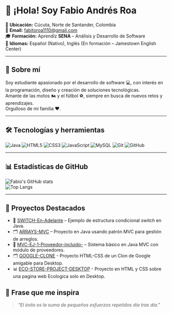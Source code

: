 # 👋 ¡Hola! Soy Fabio Andrés Roa

📍 **Ubicación:** Cúcuta, Norte de Santander, Colombia  
📧 **Email:** [fabitoroa1110@gmail.com](mailto:fabitoroa1110@gmail.com)  
🎓 **Formación:** Aprendiz **SENA** – Análisis y Desarrollo de Software  
💬 **Idiomas:** Español (Nativo), Inglés (En formación – Jamestown English Center)

---

## 🚀 Sobre mí
Soy estudiante apasionado por el desarrollo de software 💻, con interés en la programación, diseño y creación de soluciones tecnológicas.  
Amante de las motos 🏍️ y el fútbol ⚽, siempre en busca de nuevos retos y aprendizajes.  
Orgulloso de mi familia ❤️.

---

## 🛠️ Tecnologías y herramientas
![Java](https://img.shields.io/badge/Java-ED8B00?style=for-the-badge&logo=openjdk&logoColor=white)
![HTML5](https://img.shields.io/badge/HTML5-E34F26?style=for-the-badge&logo=html5&logoColor=white)
![CSS3](https://img.shields.io/badge/CSS3-1572B6?style=for-the-badge&logo=css3&logoColor=white)
![JavaScript](https://img.shields.io/badge/JavaScript-F7DF1E?style=for-the-badge&logo=javascript&logoColor=black)
![MySQL](https://img.shields.io/badge/MySQL-005C84?style=for-the-badge&logo=mysql&logoColor=white)
![Git](https://img.shields.io/badge/Git-F05033?style=for-the-badge&logo=git&logoColor=white)
![GitHub](https://img.shields.io/badge/GitHub-181717?style=for-the-badge&logo=github&logoColor=white)

---

## 📊 Estadísticas de GitHub
![Fabio's GitHub stats](https://github-readme-stats.vercel.app/api?username=Fabio14-10&show_icons=true&theme=tokyonight)  
![Top Langs](https://github-readme-stats.vercel.app/api/top-langs/?username=Fabio14-10&layout=compact&theme=tokyonight)

---

## 📌 Proyectos Destacados
- 🔄 [SWITCH-En-Adelante](https://github.com/Fabio14-10/SWITCH-En-Adelante) – Ejemplo de estructura condicional *switch* en Java.
- 🗂️ [ARRAYS-MVC](https://github.com/Fabio14-10/ARRAYS-MVC) – Proyecto en Java usando patrón MVC para gestión de arreglos.
- 🏪 [MVC-EJ-1-Proveedor-incluido-](https://github.com/Fabio14-10/MVC-EJ-1-Proveedor-incluido-) – Sistema básico en Java MVC con módulo de proveedores.
- 🗂️ [GOOGLE-CLONE](https://github.com/Fabio14-10/Google-clone) - Proyecto HTML-CSS de un Clon de Google amigable para Desktop.
- 📊 [ECO-STORE-PROJECT-DESKTOP](https://github.com/Fabio14-10/ECO-STORE-PROJECT-DESKTOP) - Proyecto en HTML y CSS sobre una pagina web Ecologica solo en Desktop.


## 🌟 Frase que me inspira
> *"El éxito es la suma de pequeños esfuerzos repetidos día tras día."*
